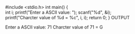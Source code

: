 #include <stdio.h>
int main() 
{  
int i;
printf("Enter a ASCII value: ");
scanf("%d", &i);  
printf("Charcter value of %d = %c", i, i);
return 0;
}
OUTPUT

Enter a ASCII value: 71
Charcter value of 71 = G
